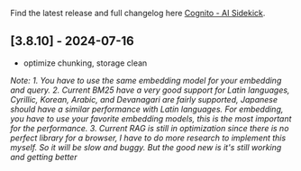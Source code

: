 Find the latest release and full changelog here [Cognito - AI Sidekick](https://github.com/3-ark/Cognito-AI_Sidekick/releases).

## [3.8.10] - 2024-07-16

* optimize chunking, storage clean

*Note: 1. You have to use the same embedding model for your embedding and query.*
      *2. Current BM25 have a very good support for Latin languages, Cyrillic, Korean, Arabic, and Devanagari are fairly supported, Japanese should have a similar performance with Latin languages. For embedding, you have to use your favorite embedding models, this is the most important for the performance.*
      *3. Current RAG is still in optimization since there is no perfect library for a browser, I have to do more research to implement this myself. So it will be slow and buggy. But the good new is it's still working and getting better*
